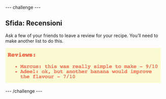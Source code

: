 \--- challenge \---

## Sfida: Recensioni

Ask a few of your friends to leave a review for your recipe. You’ll need to make another list to do this.

![screenshot](images/recipe-reviews.png)

\--- /challenge \---
